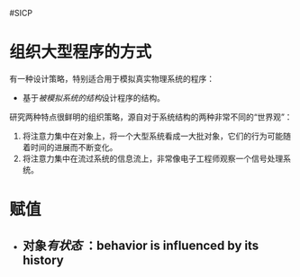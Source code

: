 #SICP 
# 组织大型程序的方式
有一种设计策略，特别适合用于模拟真实物理系统的程序：
- 基于*被模拟系统的结构*设计程序的结构。

研究两种特点很鲜明的组织策略，源自对于系统结构的两种非常不同的“世界观”：
1. 将注意力集中在对象上，将一个大型系统看成一大批对象，它们的行为可能随着时间的进展而不断变化。
2. 将注意力集中在流过系统的信息流上，非常像电子工程师观察一个信号处理系统。


# 赋值
- 对象*有状态* ：behavior is influenced by its history
	- 